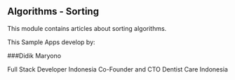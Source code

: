 ## Algorithms - Sorting

This module contains articles about sorting algorithms.

This Sample Apps develop by:

###Didik Maryono

Full Stack Developer Indonesia
Co-Founder and CTO Dentist Care Indonesia
